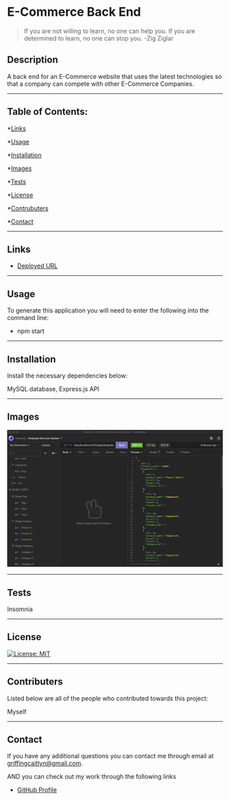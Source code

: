 # E-Commerce Back End

  > If you are not willing to learn, no one can help you. If you are determined to learn, no one can stop you. -Zig Ziglar

  ## Description 

  A back end for an E-Commerce website that uses the latest technologies so that a company can compete with other E-Commerce Companies.

  ---

  ## Table of Contents:

  *[Links](#links)

  *[Usage](#usage)
  
  *[Installation](#installation)

  *[Images](#images)

  *[Tests](#tests)

  *[License](#license)

  *[Contrubuters](#contributers)

  *[Contact](#contact)

  ---

  ## Links

  - [Deployed URL](https://youtu.be/J5dh7P7_XOY)

  ---

  ## Usage

  To generate this application you will need to enter the following into the command line:

  - npm start

  ---

  ## Installation

  Install the necessary dependencies below:

  MySQL database, Express.js API

  ---

  ## Images 

  ![Image 1](./Assets/insomniaSS1.png)

  ---
  
  ## Tests
  
  Insomnia
  
  ---

  ## License

  [![License: MIT](https://img.shields.io/badge/License-MIT-hotpink.svg)](https://opensource.org/licenses/MIT)

  ---

  ## Contributers

  Listed below are all of the people who contributed towards this project:

  Myself

  ---

  ## Contact

  If you have any additional questions you can contact me through email at griffingcaitlyn@gmail.com.

  AND you can check out my work through the following links

  - [GitHub Profile](https://github.com/caitlyn-griffing)

